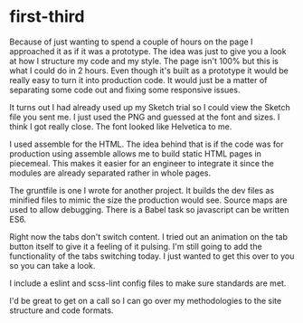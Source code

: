 # first-third

Because of just wanting to spend a couple of hours on the page I approached it as if it was a prototype. The idea was just to give you a look at how I structure my code and my style. The page isn't 100% but this is what I could do in 2 hours. Even though it's built as a prototype it would be really easy to turn it into production code. It would just be a matter of separating some code out and fixing some responsive issues.

It turns out I had already used up my Sketch trial so I could view the Sketch file you sent me. I just used the PNG and guessed at the font and sizes. I think I got really close. The font looked like Helvetica to me.

I used assemble for the HTML. The idea behind that is if the code was for production using assemble allows me to build static HTML pages in piecemeal. This makes it easier for an engineer to integrate it since the modules are already separated rather in whole pages.

The gruntfile is one I wrote for another project. It builds the dev files as minified files to mimic the size the production would see. Source maps are used to allow debugging. There is a Babel task so javascript can be written ES6.

Right now the tabs don't switch content. I tried out an animation on the tab button itself to give it a feeling of it pulsing. I'm still going to add the functionality of the tabs switching today. I just wanted to get this over to you so you can take a look.

I include a eslint and scss-lint config files to make sure standards are met.

I'd be great to get on a call so I can go over my methodologies to the site structure and code formats. 
